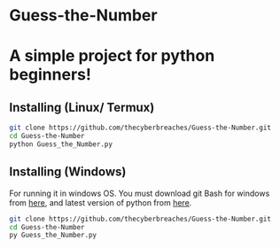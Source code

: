 # Guess-the-Number

<h1>A simple project for python beginners!</h1>

## Installing (Linux/ Termux)
```sh
git clone https://github.com/thecyberbreaches/Guess-the-Number.git
cd Guess-the-Number
python Guess_the_Number.py
```

## Installing (Windows)
<p>For running it in windows OS. You must download git Bash for windows from <a href="https://git-scm.com/downloads">here</a>, and latest version of python from <a href="https://www.python.org/downloads/">here</a>.</p>

```sh
git clone https://github.com/thecyberbreaches/Guess-the-Number.git
cd Guess-the-Number
py Guess_the_Number.py
```


